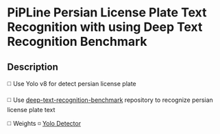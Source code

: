 # PiPLine Persian License Plate Text Recognition with using Deep Text Recognition Benchmark 

## Description

◻️ Use Yolo v8 for detect persian license plate

◻️ Use [deep-text-recognition-benchmark]([(https://github.com/clovaai/deep-text-recognition-benchmark)https://github.com/clovaai/deep-text-recognition-benchmark])
repository  to recognize persian license plate text

◻️ Weights
◽ [Yolo Detector]([https://drive.google.com/file/d/1x4gBpO1N63c2-raWuGgiWSafjQ1PabAn/view?usp=drive_link])
